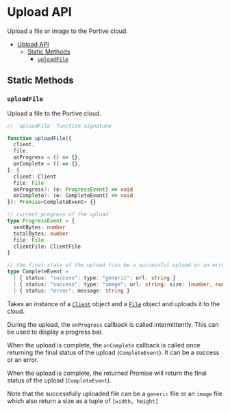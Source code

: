# Upload API

Upload a file or image to the Portive cloud.

- [Upload API](#upload-api)
  - [Static Methods](#static-methods)
    - [`uploadFile`](#uploadfile)

## Static Methods

### `uploadFile`

Upload a file to the Portive cloud.

```typescript
// `uploadFile` function signature

function uploadFile({
  client,
  file,
  onProgress = () => {},
  onComplete = () => {},
}: {
  client: Client
  file: File
  onProgress?: (e: ProgressEvent) => void
  onComplete?: (e: CompleteEvent) => void
}): Promise<CompleteEvent> {}

// current progress of the upload
type ProgressEvent = {
  sentBytes: number
  totalBytes: number
  file: File
  clientFile: ClientFile
}

// the final state of the upload (can be a successful upload or an error)
type CompleteEvent =
  | { status: "success"; type: "generic"; url: string }
  | { status: "success"; type: "image"; url: string; size: [number, number] }
  | { status: "error"; message: string }
```

Takes an instance of a [`Client`](./client.md) object and a [`File`](https://developer.mozilla.org/en-US/docs/Web/API/File) object and uploads it to the cloud.

During the upload, the `onProgress` callback is called intermittently. This can be used to display a progress bar.

When the upload is complete, the `onComplete` callback is called once returning the final status of the upload (`CompleteEvent`). It can be a success or an error.

When the upload is complete, the returned Promise will return the final status of the upload (`CompleteEvent`).

Note that the successfully uploaded file can be a `generic` file or an `image` file which also return a size as a tuple of `[width, height]`
